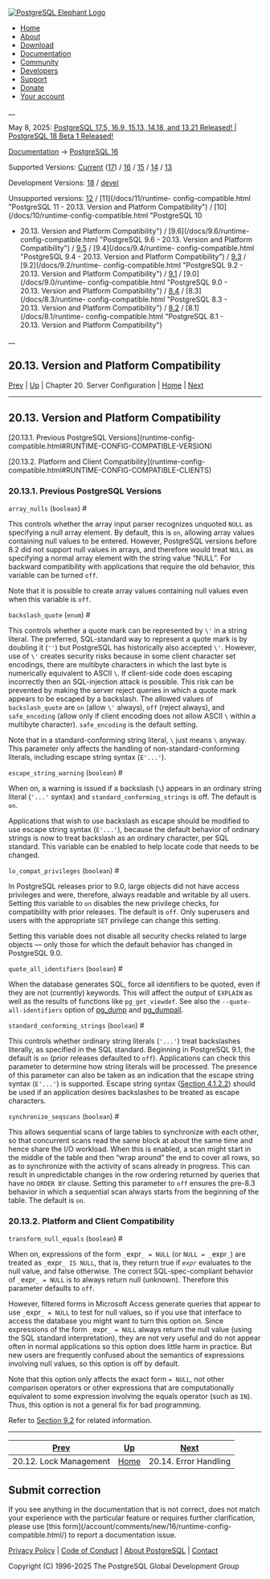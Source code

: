 [ ![PostgreSQL Elephant Logo](/media/img/about/press/elephant.png) ](/)

  * [Home](/ "Home")
  * [About](/about/ "About")
  * [Download](/download/ "Download")
  * [Documentation](/docs/ "Documentation")
  * [Community](/community/ "Community")
  * [Developers](/developer/ "Developers")
  * [Support](/support/ "Support")
  * [Donate](/about/donate/ "Donate")
  * [Your account](/account/ "Your account")

__

May 8, 2025: [ PostgreSQL 17.5, 16.9, 15.13, 14.18, and 13.21 Released! ](/about/news/postgresql-175-169-1513-1418-and-1321-released-3072/) | [ PostgreSQL 18 Beta 1 Released! ](/about/news/postgresql-18-beta-1-released-3070/)

[Documentation](/docs/ "Documentation") -> [PostgreSQL
16](/docs/16/index.html)

Supported Versions: [Current](/docs/current/runtime-config-compatible.html
"PostgreSQL 17 - 20.13. Version and Platform Compatibility")
([17](/docs/17/runtime-config-compatible.html "PostgreSQL 17 - 20.13. Version
and Platform Compatibility")) / [16](/docs/16/runtime-config-compatible.html
"PostgreSQL 16 - 20.13. Version and Platform Compatibility") /
[15](/docs/15/runtime-config-compatible.html "PostgreSQL 15 - 20.13. Version
and Platform Compatibility") / [14](/docs/14/runtime-config-compatible.html
"PostgreSQL 14 - 20.13. Version and Platform Compatibility") /
[13](/docs/13/runtime-config-compatible.html "PostgreSQL 13 - 20.13. Version
and Platform Compatibility")

Development Versions: [18](/docs/18/runtime-config-compatible.html "PostgreSQL
18 - 20.13. Version and Platform Compatibility") /
[devel](/docs/devel/runtime-config-compatible.html "PostgreSQL devel -
20.13. Version and Platform Compatibility")

Unsupported versions: [12](/docs/12/runtime-config-compatible.html "PostgreSQL
12 - 20.13. Version and Platform Compatibility") / [11](/docs/11/runtime-
config-compatible.html "PostgreSQL 11 - 20.13. Version and Platform
Compatibility") / [10](/docs/10/runtime-config-compatible.html "PostgreSQL 10
- 20.13. Version and Platform Compatibility") / [9.6](/docs/9.6/runtime-
config-compatible.html "PostgreSQL 9.6 - 20.13. Version and Platform
Compatibility") / [9.5](/docs/9.5/runtime-config-compatible.html "PostgreSQL
9.5 - 20.13. Version and Platform Compatibility") / [9.4](/docs/9.4/runtime-
config-compatible.html "PostgreSQL 9.4 - 20.13. Version and Platform
Compatibility") / [9.3](/docs/9.3/runtime-config-compatible.html "PostgreSQL
9.3 - 20.13. Version and Platform Compatibility") / [9.2](/docs/9.2/runtime-
config-compatible.html "PostgreSQL 9.2 - 20.13. Version and Platform
Compatibility") / [9.1](/docs/9.1/runtime-config-compatible.html "PostgreSQL
9.1 - 20.13. Version and Platform Compatibility") / [9.0](/docs/9.0/runtime-
config-compatible.html "PostgreSQL 9.0 - 20.13. Version and Platform
Compatibility") / [8.4](/docs/8.4/runtime-config-compatible.html "PostgreSQL
8.4 - 20.13. Version and Platform Compatibility") / [8.3](/docs/8.3/runtime-
config-compatible.html "PostgreSQL 8.3 - 20.13. Version and Platform
Compatibility") / [8.2](/docs/8.2/runtime-config-compatible.html "PostgreSQL
8.2 - 20.13. Version and Platform Compatibility") / [8.1](/docs/8.1/runtime-
config-compatible.html "PostgreSQL 8.1 - 20.13. Version and Platform
Compatibility")

__

20.13. Version and Platform Compatibility  
---  
[Prev](runtime-config-locks.html "20.12. Lock Management")  | [Up](runtime-config.html "Chapter 20. Server Configuration") | Chapter 20. Server Configuration | [Home](index.html "PostgreSQL 16.9 Documentation") |  [Next](runtime-config-error-handling.html "20.14. Error Handling")  
  
* * *

## 20.13. Version and Platform Compatibility #

[20.13.1. Previous PostgreSQL Versions](runtime-config-
compatible.html#RUNTIME-CONFIG-COMPATIBLE-VERSION)

[20.13.2. Platform and Client Compatibility](runtime-config-
compatible.html#RUNTIME-CONFIG-COMPATIBLE-CLIENTS)

### 20.13.1. Previous PostgreSQL Versions #

`array_nulls` (`boolean`)  #

    

This controls whether the array input parser recognizes unquoted `NULL` as
specifying a null array element. By default, this is `on`, allowing array
values containing null values to be entered. However, PostgreSQL versions
before 8.2 did not support null values in arrays, and therefore would treat
`NULL` as specifying a normal array element with the string value “NULL”. For
backward compatibility with applications that require the old behavior, this
variable can be turned `off`.

Note that it is possible to create array values containing null values even
when this variable is `off`.

`backslash_quote` (`enum`)  #

    

This controls whether a quote mark can be represented by `\'` in a string
literal. The preferred, SQL-standard way to represent a quote mark is by
doubling it (`''`) but PostgreSQL has historically also accepted `\'`.
However, use of `\'` creates security risks because in some client character
set encodings, there are multibyte characters in which the last byte is
numerically equivalent to ASCII `\`. If client-side code does escaping
incorrectly then an SQL-injection attack is possible. This risk can be
prevented by making the server reject queries in which a quote mark appears to
be escaped by a backslash. The allowed values of `backslash_quote` are `on`
(allow `\'` always), `off` (reject always), and `safe_encoding` (allow only if
client encoding does not allow ASCII `\` within a multibyte character).
`safe_encoding` is the default setting.

Note that in a standard-conforming string literal, `\` just means `\` anyway.
This parameter only affects the handling of non-standard-conforming literals,
including escape string syntax (`E'...'`).

`escape_string_warning` (`boolean`)  #

    

When on, a warning is issued if a backslash (`\`) appears in an ordinary
string literal (`'...'` syntax) and `standard_conforming_strings` is off. The
default is `on`.

Applications that wish to use backslash as escape should be modified to use
escape string syntax (`E'...'`), because the default behavior of ordinary
strings is now to treat backslash as an ordinary character, per SQL standard.
This variable can be enabled to help locate code that needs to be changed.

`lo_compat_privileges` (`boolean`)  #

    

In PostgreSQL releases prior to 9.0, large objects did not have access
privileges and were, therefore, always readable and writable by all users.
Setting this variable to `on` disables the new privilege checks, for
compatibility with prior releases. The default is `off`. Only superusers and
users with the appropriate `SET` privilege can change this setting.

Setting this variable does not disable all security checks related to large
objects — only those for which the default behavior has changed in PostgreSQL
9.0.

`quote_all_identifiers` (`boolean`)  #

    

When the database generates SQL, force all identifiers to be quoted, even if
they are not (currently) keywords. This will affect the output of `EXPLAIN` as
well as the results of functions like `pg_get_viewdef`. See also the `--quote-
all-identifiers` option of [pg_dump](app-pgdump.html "pg_dump") and
[pg_dumpall](app-pg-dumpall.html "pg_dumpall").

`standard_conforming_strings` (`boolean`)  #

    

This controls whether ordinary string literals (`'...'`) treat backslashes
literally, as specified in the SQL standard. Beginning in PostgreSQL 9.1, the
default is `on` (prior releases defaulted to `off`). Applications can check
this parameter to determine how string literals will be processed. The
presence of this parameter can also be taken as an indication that the escape
string syntax (`E'...'`) is supported. Escape string syntax ([Section
4.1.2.2](sql-syntax-lexical.html#SQL-SYNTAX-STRINGS-ESCAPE "4.1.2.2. String
Constants with C-Style Escapes")) should be used if an application desires
backslashes to be treated as escape characters.

`synchronize_seqscans` (`boolean`)  #

    

This allows sequential scans of large tables to synchronize with each other,
so that concurrent scans read the same block at about the same time and hence
share the I/O workload. When this is enabled, a scan might start in the middle
of the table and then “wrap around” the end to cover all rows, so as to
synchronize with the activity of scans already in progress. This can result in
unpredictable changes in the row ordering returned by queries that have no
`ORDER BY` clause. Setting this parameter to `off` ensures the pre-8.3
behavior in which a sequential scan always starts from the beginning of the
table. The default is `on`.

### 20.13.2. Platform and Client Compatibility #

`transform_null_equals` (`boolean`)  #

    

When on, expressions of the form `_`expr`_ = NULL` (or `NULL = _`expr`_`) are
treated as `_`expr`_ IS NULL`, that is, they return true if _`expr`_ evaluates
to the null value, and false otherwise. The correct SQL-spec-compliant
behavior of `_`expr`_ = NULL` is to always return null (unknown). Therefore
this parameter defaults to `off`.

However, filtered forms in Microsoft Access generate queries that appear to
use `_`expr`_ = NULL` to test for null values, so if you use that interface to
access the database you might want to turn this option on. Since expressions
of the form `_`expr`_ = NULL` always return the null value (using the SQL
standard interpretation), they are not very useful and do not appear often in
normal applications so this option does little harm in practice. But new users
are frequently confused about the semantics of expressions involving null
values, so this option is off by default.

Note that this option only affects the exact form `= NULL`, not other
comparison operators or other expressions that are computationally equivalent
to some expression involving the equals operator (such as `IN`). Thus, this
option is not a general fix for bad programming.

Refer to [Section 9.2](functions-comparison.html "9.2. Comparison Functions
and Operators") for related information.

* * *

[Prev](runtime-config-locks.html "20.12. Lock Management")  | [Up](runtime-config.html "Chapter 20. Server Configuration") |  [Next](runtime-config-error-handling.html "20.14. Error Handling")  
---|---|---  
20.12. Lock Management  | [Home](index.html "PostgreSQL 16.9 Documentation") |  20.14. Error Handling  
  
## Submit correction

If you see anything in the documentation that is not correct, does not match
your experience with the particular feature or requires further clarification,
please use [this form](/account/comments/new/16/runtime-config-
compatible.html/) to report a documentation issue.

[Privacy Policy](/about/privacypolicy) | [Code of Conduct](/about/policies/coc/) | [About PostgreSQL](/about/) | [Contact](/about/contact/)  

Copyright (C) 1996-2025 The PostgreSQL Global Development Group

